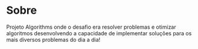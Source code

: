 <h1> Sobre </h1>

<p> Projeto Algorithms onde o desafio era resolver problemas e otimizar algoritmos desenvolvendo a capacidade de implementar soluções para os mais diversos problemas do dia a dia! </p>
